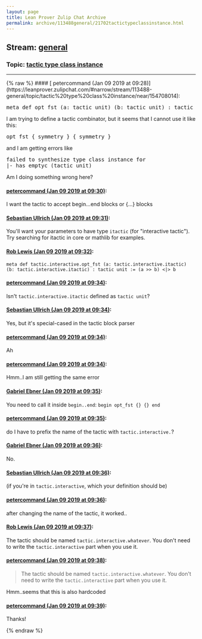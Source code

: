 ```yaml
---
layout: page
title: Lean Prover Zulip Chat Archive 
permalink: archive/113488general/21702tactictypeclassinstance.html
---
```


## Stream: [general](https://leanprover-community.github.io/archive/113488general/index.html)
### Topic: [tactic type class instance](https://leanprover-community.github.io/archive/113488general/21702tactictypeclassinstance.html)

---

<base href="https://leanprover.zulipchat.com">
{% raw %}
#### [ petercommand (Jan 09 2019 at 09:28)](https://leanprover.zulipchat.com/#narrow/stream/113488-general/topic/tactic%20type%20class%20instance/near/154708014):
<div class="codehilite"><pre><span></span>meta def opt_fst (a: tactic unit) (b: tactic unit) : tactic unit := (a &gt;&gt; b) &lt;|&gt; b
</pre></div>


<p>I am trying to define a tactic combinator, but it seems that I cannot use it like this:</p>
<div class="codehilite"><pre><span></span>opt_fst { symmetry } { symmetry }
</pre></div>


<p>and I am getting errors like</p>
<div class="codehilite"><pre><span></span>failed to synthesize type class instance for
|- has_emptyc (tactic unit)
</pre></div>


<p>Am I doing something wrong here?</p>

#### [ petercommand (Jan 09 2019 at 09:30)](https://leanprover.zulipchat.com/#narrow/stream/113488-general/topic/tactic%20type%20class%20instance/near/154708130):
<p>I want the tactic to accept begin...end blocks or {...} blocks</p>

#### [ Sebastian Ullrich (Jan 09 2019 at 09:31)](https://leanprover.zulipchat.com/#narrow/stream/113488-general/topic/tactic%20type%20class%20instance/near/154708169):
<p>You'll want your parameters to have type <code>itactic</code> (for "interactive tactic"). Try searching for itactic in core or mathlib for examples.</p>

#### [ Rob Lewis (Jan 09 2019 at 09:32)](https://leanprover.zulipchat.com/#narrow/stream/113488-general/topic/tactic%20type%20class%20instance/near/154708213):
<p><code>meta def tactic.interactive.opt_fst (a: tactic.interactive.itactic) (b: tactic.interactive.itactic) : tactic unit := (a &gt;&gt; b) &lt;|&gt; b</code></p>

#### [ petercommand (Jan 09 2019 at 09:34)](https://leanprover.zulipchat.com/#narrow/stream/113488-general/topic/tactic%20type%20class%20instance/near/154708254):
<p>Isn't <code>tactic.interactive.itactic</code> defined as <code>tactic unit</code>?</p>

#### [ Sebastian Ullrich (Jan 09 2019 at 09:34)](https://leanprover.zulipchat.com/#narrow/stream/113488-general/topic/tactic%20type%20class%20instance/near/154708297):
<p>Yes, but it's special-cased in the tactic block parser</p>

#### [ petercommand (Jan 09 2019 at 09:34)](https://leanprover.zulipchat.com/#narrow/stream/113488-general/topic/tactic%20type%20class%20instance/near/154708301):
<p>Ah</p>

#### [ petercommand (Jan 09 2019 at 09:34)](https://leanprover.zulipchat.com/#narrow/stream/113488-general/topic/tactic%20type%20class%20instance/near/154708303):
<p>Hmm..I am still getting the same error</p>

#### [ Gabriel Ebner (Jan 09 2019 at 09:35)](https://leanprover.zulipchat.com/#narrow/stream/113488-general/topic/tactic%20type%20class%20instance/near/154708334):
<p>You need to call it inside <code>begin..end</code>: <code>begin opt_fst {} {} end</code></p>

#### [ petercommand (Jan 09 2019 at 09:35)](https://leanprover.zulipchat.com/#narrow/stream/113488-general/topic/tactic%20type%20class%20instance/near/154708347):
<p>do I have to prefix the name of the tactic with <code>tactic.interactive.</code>?</p>

#### [ Gabriel Ebner (Jan 09 2019 at 09:36)](https://leanprover.zulipchat.com/#narrow/stream/113488-general/topic/tactic%20type%20class%20instance/near/154708385):
<p>No.</p>

#### [ Sebastian Ullrich (Jan 09 2019 at 09:36)](https://leanprover.zulipchat.com/#narrow/stream/113488-general/topic/tactic%20type%20class%20instance/near/154708394):
<p>(if you're in <code>tactic.interactive</code>, which your definition should be)</p>

#### [ petercommand (Jan 09 2019 at 09:36)](https://leanprover.zulipchat.com/#narrow/stream/113488-general/topic/tactic%20type%20class%20instance/near/154708400):
<p>after changing the name of the tactic, it worked..</p>

#### [ Rob Lewis (Jan 09 2019 at 09:37)](https://leanprover.zulipchat.com/#narrow/stream/113488-general/topic/tactic%20type%20class%20instance/near/154708416):
<p>The tactic should be named <code>tactic.interactive.whatever</code>. You don't need to write the <code>tactic.interactive</code> part when you use it.</p>

#### [ petercommand (Jan 09 2019 at 09:38)](https://leanprover.zulipchat.com/#narrow/stream/113488-general/topic/tactic%20type%20class%20instance/near/154708478):
<blockquote>
<p>The tactic should be named <code>tactic.interactive.whatever</code>. You don't need to write the <code>tactic.interactive</code> part when you use it.</p>
</blockquote>
<p>Hmm..seems that this is also hardcoded</p>

#### [ petercommand (Jan 09 2019 at 09:39)](https://leanprover.zulipchat.com/#narrow/stream/113488-general/topic/tactic%20type%20class%20instance/near/154708504):
<p>Thanks!</p>


{% endraw %}
